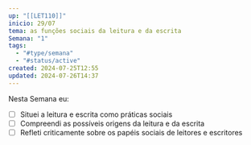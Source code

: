 ```yaml
---
up: "[[LET110]]"
inicio: 29/07
tema: as funções sociais da leitura e da escrita
Semana: "1"
tags:
  - "#type/semana"
  - "#status/active"
created: 2024-07-25T12:55
updated: 2024-07-26T14:37
---
```

Nesta Semana eu:
- [ ] Situei a leitura e escrita como práticas sociais
- [ ] Compreendi as possíveis origens da leitura e da escrita
- [ ] Refleti criticamente sobre os papéis sociais de leitores e escritores
